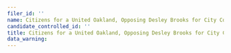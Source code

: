 ```yaml
---
filer_id: ''
name: Citizens for a United Oakland, Opposing Desley Brooks for City Council
candidate_controlled_id: ''
title: Citizens for a United Oakland, Opposing Desley Brooks for City Council
data_warning: 
---
```

